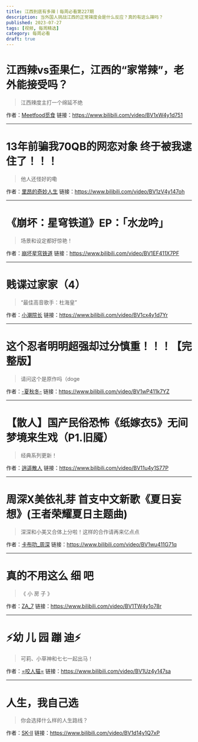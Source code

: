 ```yaml
---
title: 江西到底有多辣丨每周必看第227期
description: 当外国人挑战江西的正常辣度会是什么反应？真的有这么辣吗？
published: 2023-07-27
tags: [视频, 每周精选]
category: 每周必看
draft: true
---
```


# 江西辣vs歪果仁，江西的“家常辣”，老外能接受吗？
> 江西辣度主打一个绵延不绝

作者：[Meetfood觅食](https://space.bilibili.com/447317111)
链接：https://www.bilibili.com/video/BV1xW4y1d751

---

# 13年前骗我70QB的网恋对象 终于被我逮住了！！！
> 他人还怪好的嘞

作者：[里昂的奇妙人生](https://space.bilibili.com/3453405)
链接：https://www.bilibili.com/video/BV1zV4y147oh

---

# 《崩坏：星穹铁道》EP：「水龙吟」
> 场景和设定都好惊艳！

作者：[崩坏星穹铁道](https://space.bilibili.com/1340190821)
链接：https://www.bilibili.com/video/BV1EF411X7PF

---

# 贱谍过家家（4）
> “最佳高音歌手：杜海皇”

作者：[小潮院长](https://space.bilibili.com/5970160)
链接：https://www.bilibili.com/video/BV1cx4y1d7Yr

---

# 这个忍者明明超强却过分慎重！！！【完整版】
> 请问这个是原作吗（doge

作者：[-夏秋冬-](https://space.bilibili.com/601674546)
链接：https://www.bilibili.com/video/BV1wP411k7YZ

---

# 【散人】国产民俗恐怖《纸嫁衣5》无间梦境来生戏（P1.旧魇）
> 经典系列更新！

作者：[逍遥散人](https://space.bilibili.com/168598)
链接：https://www.bilibili.com/video/BV11u4y1S77P

---

# 周深X美依礼芽 首支中文新歌《夏日妄想》(王者荣耀夏日主题曲)
> 深深和小美又合体上分啦！这样的合作请再来亿点点

作者：[卡布叻_周深](https://space.bilibili.com/3404595)
链接：https://www.bilibili.com/video/BV1wu411G71q

---

# 真的不用这么 细 吧
> 《 小 房 子 》

作者：[ZA_7](https://space.bilibili.com/43249720)
链接：https://www.bilibili.com/video/BV1TW4y1o78r

---

# ⚡幼 儿 园 蹦 迪⚡
> 可莉、小草神和七七一起出马！

作者：[=咬人猫=](https://space.bilibili.com/116683)
链接：https://www.bilibili.com/video/BV1Uz4y147sa

---

# 人生，我自己选
> 你会选择什么样的人生路线？

作者：[SK-II](https://space.bilibili.com/3493258032318887)
链接：https://www.bilibili.com/video/BV1d14y1Q7xP

